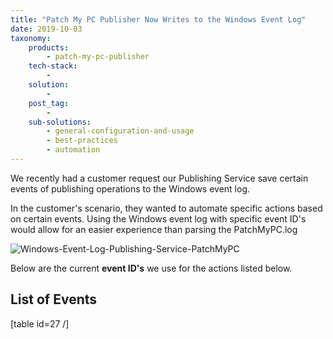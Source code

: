 ```yaml
---
title: "Patch My PC Publisher Now Writes to the Windows Event Log"
date: 2019-10-03
taxonomy:
    products:
        - patch-my-pc-publisher
    tech-stack:
        - 
    solution:
        - 
    post_tag:
        - 
    sub-solutions:
        - general-configuration-and-usage
        - best-practices
        - automation        
---
```


We recently had a customer request our Publishing Service save certain events of publishing operations to the Windows event log.

In the customer's scenario, they wanted to automate specific actions based on certain events. Using the Windows event log with specific event ID's would allow for an easier experience than parsing the PatchMyPC.log

![Windows-Event-Log-Publishing-Service-PatchMyPC](images/Windows-Event-Log-Publishing-Service-PatchMyPC.png)

Below are the current **event ID's** we use for the actions listed below.

## List of Events

\[table id=27 /\]
